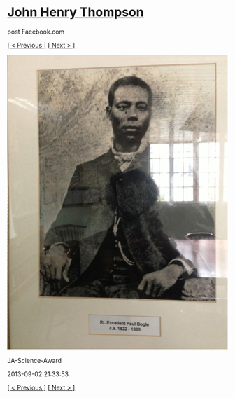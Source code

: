 # [John Henry Thompson](../README.md)
post Facebook.com

[[ < Previous ]](2013-09-02-30.md) [[ Next > ]](2013-09-02-32.md)

[![](../media/2013-09-02/JA-Science-Award-20.jpg)](../README.md)

JA-Science-Award

2013-09-02 21:33:53

[[ < Previous ]](2013-09-02-30.md) [[ Next > ]](2013-09-02-32.md)